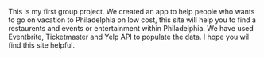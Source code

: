 This is my first group project. We created an app to help people who wants to go on vacation to Philadelphia on low cost, this site will help you to find a restaurents and events or entertainment within Philadelphia. We have used Eventbrite, Ticketmaster and Yelp API to populate the data. I hope you wil find this site helpful.

